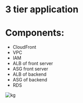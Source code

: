 # 3 tier application

# Components:
- CloudFront
- VPC
- IAM
- ALB of front server
- ASG front server
- ALB of backend
- ASG of backend
- RDS



![kg](https://user-images.githubusercontent.com/8413125/116532042-73ec7280-a8fd-11eb-8bb6-e4c4a30e9f31.png)

